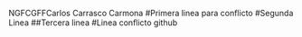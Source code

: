 NGFCGFFCarlos Carrasco Carmona
#Primera linea para conflicto
#Segunda Linea 
##Tercera linea
#Linea conflicto github

